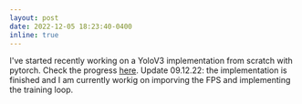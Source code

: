```yaml
---
layout: post
date: 2022-12-05 18:23:40-0400
inline: true
---
```


I've started recently working on a YoloV3 implementation from scratch with pytorch. Check the progress <a href="https://github.com/fm94/yolov3-from-scratch">here</a>.
Update 09.12.22: the implementation is finished and I am currently workig on imporving the FPS and implementing the training loop.
